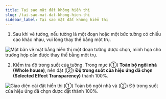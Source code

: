 ```yaml
---
title: Tại sao mặt đất không hiển thị
slug: /tai-sao-mat-dat-khong-hien-thi
sidebar_label: Tại sao mặt đất không hiển thị
---
```


1. Sau khi vẽ tường, nếu tường là một đoạn hoặc một bức tường có chiều cao khác nhau, vui lòng thay thế bằng một trụ.

![Một bản vẽ mặt bằng hiển thị một đoạn tường được chọn, minh họa cho trường hợp cần được thay thế bằng một trụ.](https://storage.googleapis.com/jegavn_kb/image_jegavn/103.1.png)

2. Kiểm tra độ trong suốt của tường. Trong mục (①) **Toàn bộ ngôi nhà (Whole house)**, nên đặt (②) **Độ trong suốt của hiệu ứng đã chọn (Selected Effect Transparency)** thành 100%.

![Giao diện cài đặt hiển thị (①) Toàn bộ ngôi nhà và (②) Độ trong suốt của hiệu ứng đã chọn được đặt thành 100%.](https://storage.googleapis.com/jegavn_kb/image_jegavn/103.2.png)